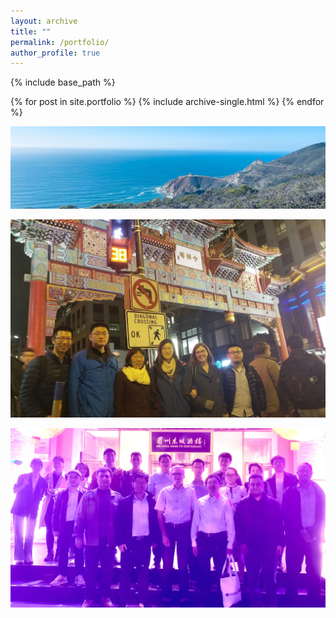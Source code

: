 ```yaml
---
layout: archive
title: ""
permalink: /portfolio/
author_profile: true
---
```


{% include base_path %}


{% for post in site.portfolio %}
  {% include archive-single.html %}
{% endfor %}

![Alt text](../images/WeChat_Image_20220502204953.jpg?raw=true "California State Route 1")

![Alt text](../images/20181213_202332.jpg?raw=true "AGU 2018, Washington DC")

![Alt text](../images/WeChat_Image_20230529172759.jpg?raw=true "Dinner at Meizhou Dongpo")
